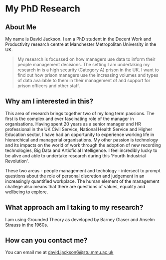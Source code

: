 # My PhD Research

## About Me

My name is David Jackson. I am a PhD student in the Decent Work and Productivity research centre at Manchester Metropolitan University in the UK.

> My research is focussed on how managers use data to inform their people management decisions. The setting I am undertaking my research in is a high security (Category A) prison in the UK. I want to find out how prison managers use the increasing volumes and types of data available to them in their management of and support for prison officers and other staff. 

## Why am I interested in this?

This area of research brings together two of my long term passions. The first is the complex and ever fascinating role of the manager in organisations. Having spent 20 years as a senior manager and HR professional in the UK Civil Service, National Health Service and Higher Education sector, I have had an opportunity to experience working life in hierarchical and managerial organisations. My other passion is technology and its impacts on the world of work through the adoption of new recording technologies, Big Data and Articficial Intelligence. I feel incredibly lucky to be alive and able to undertake research during this 'Fourth Industrial Revolution'. 

These two areas - people management and techology - intersect to prompt questions about the role of personal discretion and judgement in an increasingly quantified workplace. The human element of the management challege also means that there are questions of values, equality and wellbeing  to explore.

## What approach am I taking to my research?

I am using Grounded Theory as developed by Barney Glaser and Anselm Strauss in the 1960s. 

## How can you contact me?

You can email me at david.jackson6@stu.mmu.ac.uk 
